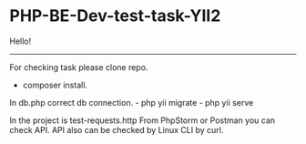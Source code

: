 # PHP-BE-Dev-test-task-YII2
Hello!
__________________________________
<p>For checking task please clone repo.

   - composer install.
</p>
<p> In db.php correct db connection.
   - php yii migrate
   - php yii serve
</p>
<p>In the project is test-requests.http
     From PhpStorm or Postman you can check API.
     API also can be checked by Linux CLI by curl. 
</p>